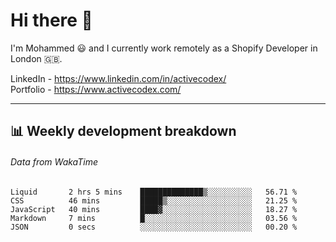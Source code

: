 # Hi there 👋

I'm Mohammed 😃 and I currently work remotely as a Shopify Developer in London 🇬🇧.

LinkedIn - https://www.linkedin.com/in/activecodex/
<br/>
Portfolio - https://www.activecodex.com/

---

## 📊 Weekly development breakdown
###### Data from WakaTime

<!--START_SECTION:waka-->

```text
Liquid       2 hrs 5 mins    ██████████████▒░░░░░░░░░░   56.71 %
CSS          46 mins         █████▒░░░░░░░░░░░░░░░░░░░   21.25 %
JavaScript   40 mins         ████▓░░░░░░░░░░░░░░░░░░░░   18.27 %
Markdown     7 mins          █░░░░░░░░░░░░░░░░░░░░░░░░   03.56 %
JSON         0 secs          ░░░░░░░░░░░░░░░░░░░░░░░░░   00.20 %
```

<!--END_SECTION:waka-->
